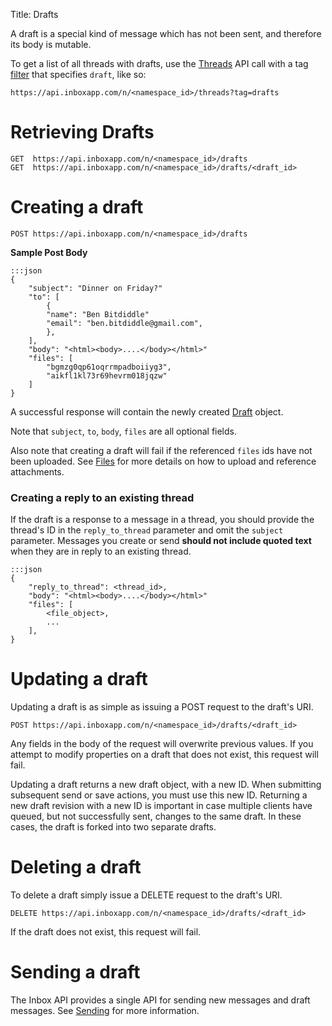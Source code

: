 Title: Drafts

A draft is a special kind of message which has not been sent, and therefore its body is mutable.

To get a list of all threads with drafts, use the [Threads](#threads) API call with a tag [filter](#filters) that specifies `draft`, like so:

    https://api.inboxapp.com/n/<namespace_id>/threads?tag=drafts

# Retrieving Drafts

    GET  https://api.inboxapp.com/n/<namespace_id>/drafts
    GET  https://api.inboxapp.com/n/<namespace_id>/drafts/<draft_id>


# Creating a draft

    POST https://api.inboxapp.com/n/<namespace_id>/drafts


**Sample Post Body**

```
:::json
{
    "subject": "Dinner on Friday?"
    "to": [
        {
        "name": "Ben Bitdiddle"
        "email": "ben.bitdiddle@gmail.com",
        },
    ],
    "body": "<html><body>....</body></html>"
    "files": [
        "bgmzg0qp61oqrrmpadboiiyg3",
        "aikfl1kl73r69hevrm018jqzw"
    ]
}
```

A successful response will contain the newly created [Draft](#draft) object.

Note that `subject`, `to`, `body`, `files` are all optional fields.

Also note that creating a draft will fail if the referenced `files` ids have not been uploaded. See [Files](#files) for more details on how to upload and reference attachments.


### Creating a reply to an existing thread

If the draft is a response to a message in a thread, you should provide the thread's ID in the `reply_to_thread` parameter and omit the `subject` parameter. Messages you create or send __should not include quoted text__ when they are in reply to an existing thread.

```
:::json
{
    "reply_to_thread": <thread_id>,
    "body": "<html><body>....</body></html>"
    "files": [
        <file_object>,
        ...
    ],
}
```


# Updating a draft

Updating a draft is as simple as issuing a POST request to the draft's URI.

    POST https://api.inboxapp.com/n/<namespace_id>/drafts/<draft_id>

Any fields in the body of the request will overwrite previous values. If you attempt to modify properties on a draft that does not exist, this request will fail.

Updating a draft returns a new draft object, with a new ID. When submitting subsequent send or save actions, you must use this new ID. Returning a new draft revision with a new ID is important in case multiple clients have queued, but not successfully sent, changes to the same draft. In these cases, the draft is forked into two separate drafts.

# Deleting a draft

To delete a draft simply issue a DELETE request to the draft's URI.

    DELETE https://api.inboxapp.com/n/<namespace_id>/drafts/<draft_id>

If the draft does not exist, this request will fail.


# Sending a draft

The Inbox API provides a single API for sending new messages and draft messages. See [Sending](#sending) for more information.
